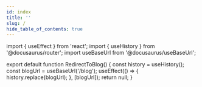 ```yaml
---
id: index
title: ''
slug: /
hide_table_of_contents: true
---
```


import { useEffect } from 'react';
import { useHistory } from '@docusaurus/router';
import useBaseUrl from '@docusaurus/useBaseUrl';

export default function RedirectToBlog() {
  const history = useHistory();
  const blogUrl = useBaseUrl('/blog');
  useEffect(() => {
    history.replace(blogUrl);
  }, [blogUrl]);
  return null;
}
